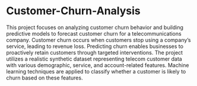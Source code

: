 # Customer-Churn-Analysis
This project focuses on analyzing customer churn behavior and building predictive models to forecast customer churn for a telecommunications company. Customer churn occurs when customers stop using a company’s service, leading to revenue loss. Predicting churn enables businesses to proactively retain customers through targeted interventions.  The project utilizes a realistic synthetic dataset representing telecom customer data with various demographic, service, and account-related features. Machine learning techniques are applied to classify whether a customer is likely to churn based on these features.
